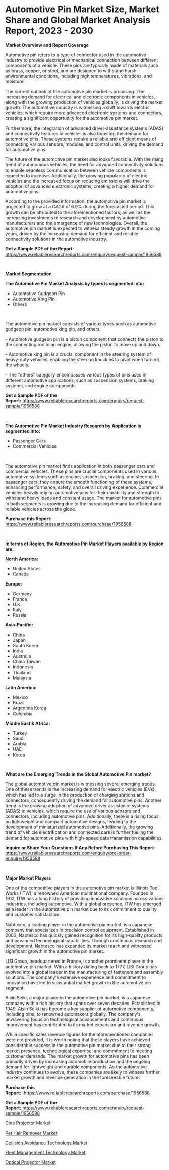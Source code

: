 <p><h1>Automotive Pin Market Size, Market Share and Global Market Analysis Report, 2023 - 2030</h1></p><p><strong>Market Overview and Report Coverage</strong></p>
<p><p>Automotive pin refers to a type of connector used in the automotive industry to provide electrical or mechanical connection between different components of a vehicle. These pins are typically made of materials such as brass, copper, or steel, and are designed to withstand harsh environmental conditions, including high temperatures, vibrations, and moisture.</p><p>The current outlook of the automotive pin market is promising. The increasing demand for electrical and electronic components in vehicles, along with the growing production of vehicles globally, is driving the market growth. The automotive industry is witnessing a shift towards electric vehicles, which require more advanced electronic systems and connectors, creating a significant opportunity for the automotive pin market.</p><p>Furthermore, the integration of advanced driver-assistance systems (ADAS) and connectivity features in vehicles is also boosting the demand for automotive pins. These systems require a reliable and efficient means of connecting various sensors, modules, and control units, driving the demand for automotive pins.</p><p>The future of the automotive pin market also looks favorable. With the rising trend of autonomous vehicles, the need for advanced connectivity solutions to enable seamless communication between vehicle components is expected to increase. Additionally, the growing popularity of electric vehicles and the increased focus on reducing emissions will drive the adoption of advanced electronic systems, creating a higher demand for automotive pins.</p><p>According to the provided information, the automotive pin market is projected to grow at a CAGR of 6.9% during the forecasted period. This growth can be attributed to the aforementioned factors, as well as the increasing investments in research and development by automotive manufacturers and the emergence of new technologies. Overall, the automotive pin market is expected to witness steady growth in the coming years, driven by the increasing demand for efficient and reliable connectivity solutions in the automotive industry.</p></p>
<p><strong>Get a Sample PDF of the Report:</strong> <a href="https://www.reliableresearchreports.com/enquiry/request-sample/1956588">https://www.reliableresearchreports.com/enquiry/request-sample/1956588</a></p>
<p>&nbsp;</p>
<p><strong>Market Segmentation</strong></p>
<p><strong>The Automotive Pin Market Analysis by types is segmented into:</strong></p>
<p><ul><li>Automotive Gudgeon Pin</li><li>Automotive King Pin</li><li>Others</li></ul></p>
<p>&nbsp;</p>
<p><p>The automotive pin market consists of various types such as automotive gudgeon pin, automotive king pin, and others. </p><p>- Automotive gudgeon pin is a piston component that connects the piston to the connecting rod in an engine, allowing the piston to move up and down. </p><p>- Automotive king pin is a crucial component in the steering system of heavy-duty vehicles, enabling the steering knuckles to pivot when turning the wheels. </p><p>- The "others" category encompasses various types of pins used in different automotive applications, such as suspension systems, braking systems, and engine components.</p></p>
<p><strong>Get a Sample PDF of the Report:</strong>&nbsp;<a href="https://www.reliableresearchreports.com/enquiry/request-sample/1956588">https://www.reliableresearchreports.com/enquiry/request-sample/1956588</a></p>
<p>&nbsp;</p>
<p><strong>The Automotive Pin Market Industry Research by Application is segmented into:</strong></p>
<p><ul><li>Passenger Cars</li><li>Commercial Vehicles</li></ul></p>
<p>&nbsp;</p>
<p><p>The automotive pin market finds application in both passenger cars and commercial vehicles. These pins are crucial components used in various automotive systems such as engine, suspension, braking, and steering. In passenger cars, they ensure the smooth functioning of these systems, enhancing performance, safety, and overall driving experience. Commercial vehicles heavily rely on automotive pins for their durability and strength to withstand heavy loads and constant usage. The market for automotive pins in both segments is growing due to the increasing demand for efficient and reliable vehicles across the globe.</p></p>
<p><strong>Purchase this Report:</strong>&nbsp; <a href="https://www.reliableresearchreports.com/purchase/1956588">https://www.reliableresearchreports.com/purchase/1956588</a></p>
<p>&nbsp;</p>
<p><strong>In terms of Region, the Automotive Pin Market Players available by Region are:</strong></p>
<p>
    <p> <strong> North America: </strong>
        <ul>
            <li>United States</li>
            <li>Canada</li>
        </ul>
        </p> 
    <p> <strong> Europe: </strong>
        <ul>
            <li>Germany</li>
            <li>France</li>
            <li>U.K.</li>
            <li>Italy</li>
            <li>Russia</li>
        </ul>
        </p> 
    <p> <strong> Asia-Pacific: </strong>
        <ul>
            <li>China</li>
            <li>Japan</li>
            <li>South Korea</li>
            <li>India</li>
            <li>Australia</li>
            <li>China Taiwan</li>
            <li>Indonesia</li>
            <li>Thailand</li>
            <li>Malaysia</li>
        </ul>
        </p> 
    <p> <strong> Latin America: </strong>
        <ul>
            <li>Mexico</li>
            <li>Brazil</li>
            <li>Argentina Korea</li>
            <li>Colombia</li>
        </ul>
        </p> 
    <p> <strong> Middle East & Africa: </strong>
        <ul>
            <li>Turkey</li>
            <li>Saudi</li>
            <li>Arabia</li>
            <li>UAE</li>
            <li>Korea</li>
        </ul>
    </p>
    </p>
<p>&nbsp;</p>
<p><strong>What are the Emerging Trends in the Global Automotive Pin market?</strong></p>
<p><p>The global automotive pin market is witnessing several emerging trends. One of these trends is the increasing demand for electric vehicles (EVs), which has led to a surge in the production of charging stations and connectors, consequently driving the demand for automotive pins. Another trend is the growing adoption of advanced driver assistance systems (ADAS) in vehicles, which require the use of various sensors and connectors, including automotive pins. Additionally, there is a rising focus on lightweight and compact automotive designs, leading to the development of miniaturized automotive pins. Additionally, the growing trend of vehicle electrification and connected cars is further fueling the demand for automotive pins with high-speed data transmission capabilities.</p></p>
<p><strong>Inquire or Share Your Questions If Any Before Purchasing This Report</strong>- <a href="https://www.reliableresearchreports.com/enquiry/pre-order-enquiry/1956588">https://www.reliableresearchreports.com/enquiry/pre-order-enquiry/1956588</a></p>
<p>&nbsp;</p>
<p><strong>Major Market Players</strong></p>
<p><p>One of the competitive players in the automotive pin market is Illinois Tool Works (ITW), a renowned American multinational company. Founded in 1912, ITW has a long history of providing innovative solutions across various industries, including automotive. With a global presence, ITW has emerged as a leader in the automotive pin market due to its commitment to quality and customer satisfaction.</p><p>Nabtesco, a leading player in the automotive pin market, is a Japanese company that specializes in precision control equipment. Established in 2003, Nabtesco has quickly gained recognition for its high-quality products and advanced technological capabilities. Through continuous research and development, Nabtesco has expanded its market reach and witnessed significant growth in the automotive pin market.</p><p>LISI Group, headquartered in France, is another prominent player in the automotive pin market. With a history dating back to 1777, LISI Group has evolved into a global leader in the manufacturing of fasteners and assembly solutions. The company's extensive experience and commitment to innovation have led to substantial market growth in the automotive pin segment.</p><p>Aisin Seiki, a major player in the automotive pin market, is a Japanese company with a rich history that spans over seven decades. Established in 1949, Aisin Seiki has become a key supplier of automotive components, including pins, to renowned automakers globally. The company's unwavering focus on technological advancements and continuous improvement has contributed to its market expansion and revenue growth.</p><p>While specific sales revenue figures for the aforementioned companies were not provided, it is worth noting that these players have achieved considerable success in the automotive pin market due to their strong market presence, technological expertise, and commitment to meeting customer demands. The market growth for automotive pins has been primarily driven by increasing automobile production and the ongoing demand for lightweight and durable components. As the automotive industry continues to evolve, these companies are likely to witness further market growth and revenue generation in the foreseeable future.</p></p>
<p><strong>Purchase this Report:</strong>&nbsp;&nbsp;<a href="https://www.reliableresearchreports.com/purchase/1956588">https://www.reliableresearchreports.com/purchase/1956588</a></p>
<p></p>
<p><strong>Get a Sample PDF of the Report:</strong>&nbsp;<a href="https://www.reliableresearchreports.com/enquiry/request-sample/1956588">https://www.reliableresearchreports.com/enquiry/request-sample/1956588</a></p>
<p><p><a href="https://medium.com/@josueherzog/cine-projector-market-competitive-analysis-market-trends-and-forecast-to-2030-50f1b27e1d38">Cine Projector Market</a></p><p><a href="https://medium.com/@janrussell6445/analyzing-pet-hair-remover-market-global-industry-perspective-and-forecast-2023-to-2030-586c8a1e95ff">Pet Hair Remover Market</a></p><p><a href="https://github.com/rahu1506/Market-Research-Report-List-1/blob/main/collision-avoidance-technology-market.md">Collision Avoidance Technology Market</a></p><p><a href="https://github.com/rahu1505/Market-Research-Report-List-1/blob/main/fleet-management-technology-market.md">Fleet Management Technology Market</a></p><p><a href="https://medium.com/@nayelibosco/optical-projector-market-share-evolution-and-market-growth-trends-2023-2030-869d377def78">Optical Projector Market</a></p></p>